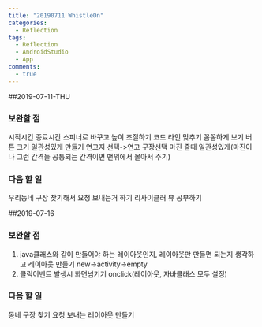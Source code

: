 ```yaml
---
title: "20190711 WhistleOn"
categories:
  - Reflection
tags:
  - Reflection
  - AndroidStudio
  - App
comments:
  - true
---
```


##2019-07-11-THU
### 보완할 점
시작시간 종료시간 스피너로 바꾸고 높이 조절하기
코드 라인 맞추기
꼼꼼하게 보기
버튼 크기 일관성있게 만들기
연고지 선택->연고 구장선택
마진 줄때 일관성있게(마진이나 그런 간격들 공통되는 간격이면 맨위에서 몰아서 주기)

### 다음 할 일
우리동네 구장 찾기해서 요청 보내는거 하기
리사이클러 뷰 공부하기

##2019-07-16
### 보완할 점
1. java클래스와 같이 만들어야 하는 레이아웃인지, 레이아웃만 만들면 되는지 생각하고 레이아웃 만들기
  new->activity->empty
2. 클릭이벤트 발생시 화면넘기기
    onclick(레이아웃, 자바클래스 모두 설정) 

### 다음 할 일
동네 구장 찾기 요청 보내는 레이아웃 만들기

